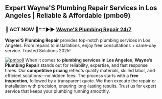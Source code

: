 ## Expert Wayne'S Plumbing Repair Services in Los Angeles | Reliable & Affordable (pmbo9)  

<h3>🚿 ACT NOW 🌟==►► <a href="https://tinyurl.com/2ne6vx2x" rel="nofollow">Wayne'S Plumbing Repair 24/7</a></h3>

**Wayne'S Plumbing Repair** provides top-notch plumbing services in Los Angeles. From repairs to installations, enjoy free consultations + same-day service. Trusted Solutions 2025!

[![pmbo9](https://i.imgur.com/4PFF4AK.jpeg)](https://tinyurl.com/2ne6vx2x)
When it comes to **plumbing services in Los Angeles**, **Wayne’s Plumbing Repair** stands out for reliability, expertise, and fast response times. Our **competitive pricing** reflects quality materials, skilled labor, and efficient solutions—no hidden fees. The process starts with a **free inspection**, followed by a transparent quote. We then execute the repair or installation with precision, ensuring long-lasting results. Trust us for expert service that keeps your plumbing running smoothly.